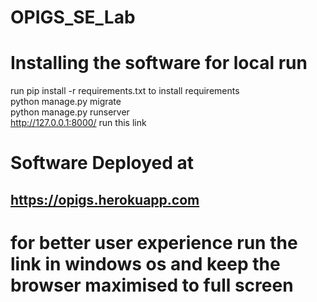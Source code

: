 # OPIGS_SE_Lab

# Installing the software for local run
run pip install -r requirements.txt to install requirements  
python manage.py migrate  
python manage.py runserver  
http://127.0.0.1:8000/ run this link  

# Software Deployed at
## https://opigs.herokuapp.com


# for better user experience run the link in windows os and keep the browser maximised to full screen
